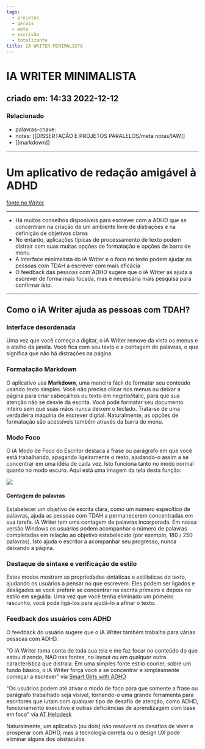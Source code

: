 ```yaml
---
tags:
  - projetos
  - gerais
  - meta
  - escrivão
  - totalizante
title: IA WRITER MINIMALISTA
---
```


# IA WRITER MINIMALISTA

## criado em: 14:33 2022-12-12

### Relacionado

- palavras-chave: 
- notas: [[DISSERTAÇÃO E PROJETOS PARALELOS/meta notas/IAW]]
- [[markdown]]
---

# Um aplicativo de redação amigável à ADHD

 [fonte no Writer](https://ia.net/topics/category/writer)

---
 - Há muitos conselhos disponíveis para escrever com a ADHD que se concentram na criação de um ambiente livre de distrações e na definição de objetivos claros
- No entanto, aplicações típicas de processamento de texto podem distrair com suas muitas opções de formatação e opções de barra de menu
- A interface minimalista do iA Writer e o foco no texto podem ajudar as pessoas com TDAH a escrever com mais eficácia
- O feedback das pessoas com ADHD sugere que o iA Writer as ajuda a escrever de forma mais focada, mas é necessária mais pesquisa para confirmar isto.

---

## Como o iA Writer ajuda as pessoas com TDAH?

### Interface desordenada

Uma vez que você começa a digitar, o iA Writer remove da vista os menus e o atalho da janela. Você fica com seu texto e a contagem de palavras, o que significa que não há distrações na página.

### Formatação Markdown

O aplicativo usa **Markdown**, uma maneira fácil de formatar seu conteúdo usando texto simples. Você não precisa clicar nos menus ou deixar a página para criar cabeçalhos ou texto em negrito/italic, para que sua atenção não se desvie da escrita. Você pode formatar seu documento inteiro sem que suas mãos nunca deixem o teclado. Trata-se de uma verdadeira máquina de escrever digital. Naturalmente, as opções de formatação são acessíveis também através da barra de menu.

### Modo Foco

O iA Modo de Foco do Escritor destaca a frase ou parágrafo em que você está trabalhando, apagando ligeiramente o resto, ajudando-o assim a se concentrar em uma idéia de cada vez. Isto funciona tanto no modo normal quanto no modo escuro. Aqui está uma imagem da tela desta função:

![](https://ia.net/wp-content/uploads/2021/03/dk-w-count-1.png)

#### Contagem de palavras

Estabelecer um objetivo de escrita clara, como um número específico de palavras, ajuda as pessoas com TDAH a permanecerem concentradas em sua tarefa. iA Writer tem uma contagem de palavras incorporada. Em nossa versão Windows os usuários podem acompanhar o número de palavras completadas em relação ao objetivo estabelecido (por exemplo, 180 / 250 palavras). Isto ajuda o escritor a acompanhar seu progresso, nunca deixando a página.

### Destaque de sintaxe e verificação de estilo

Estes modos mostram as propriedades sintáticas e estilísticas do texto, ajudando os usuários a pensar no que escrevem. Eles podem ser ligados e desligados se você preferir se concentrar na escrita primeiro e depois no estilo em seguida. Uma vez que você tenha eliminado um primeiro rascunho, você pode ligá-los para ajudá-lo a afinar o texto.

### Feedback dos usuários com ADHD

O feedback do usuário sugere que o iA Writer também trabalha para várias pessoas com ADHD.

"O iA Writer toma conta de toda sua tela e me faz focar no conteúdo do que estou dizendo, NÃO nas fontes, no layout ou em qualquer outra característica que distraia. Em uma simples fonte estilo courier, sobre um fundo básico, o iA Writer força você a se concentrar e simplesmente começar a escrever" via [Smart Girls with ADHD](https://smartgirlswithadhd.com/)

"Os usuários podem até ativar o modo de foco para que somente a frase ou parágrafo trabalhado seja visível, tornando-o uma grande ferramenta para escritores que lutam com qualquer tipo de desafio de atenção, como ADHD, funcionamento executivo e outras deficiências de aprendizagem com base em foco" via [AT Helpdesk](https://athelpdesk.org/)

Naturalmente, um aplicativo (ou dois) não resolverá os desafios de viver e prosperar com ADHD, mas a tecnologia correta ou o design UX pode eliminar alguns dos obstáculos.
